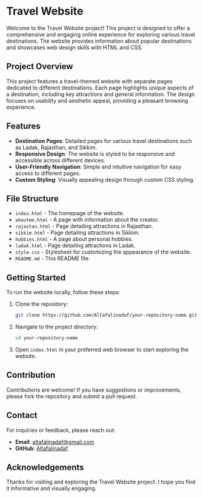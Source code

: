 # Travel Website

Welcome to the Travel Website project! This project is designed to offer a comprehensive and engaging online experience for exploring various travel destinations. The website provides information about popular destinations and showcases web design skills with HTML and CSS.

## Project Overview

This project features a travel-themed website with separate pages dedicated to different destinations. Each page highlights unique aspects of a destination, including key attractions and general information. The design focuses on usability and aesthetic appeal, providing a pleasant browsing experience.

## Features

- **Destination Pages**: Detailed pages for various travel destinations such as Ladak, Rajasthan, and Sikkim.
- **Responsive Design**: The website is styled to be responsive and accessible across different devices.
- **User-Friendly Navigation**: Simple and intuitive navigation for easy access to different pages.
- **Custom Styling**: Visually appealing design through custom CSS styling.

## File Structure

- `index.html` - The homepage of the website.
- `aboutme.html` - A page with information about the creator.
- `rajastan.html` - Page detailing attractions in Rajasthan.
- `sikkim.html` - Page detailing attractions in Sikkim.
- `hobbies.html` - A page about personal hobbies.
- `ladak.html` - Page detailing attractions in Ladak.
- `style.css` - Stylesheet for customizing the appearance of the website.
- `README.md` - This README file.

## Getting Started

To run the website locally, follow these steps:

1. Clone the repository:
    ```bash
    git clone https://github.com/Altafalinadaf/your-repository-name.git
    ```
2. Navigate to the project directory:
    ```bash
    cd your-repository-name
    ```
3. Open `index.html` in your preferred web browser to start exploring the website.

## Contribution

Contributions are welcome! If you have suggestions or improvements, please fork the repository and submit a pull request.

## Contact

For inquiries or feedback, please reach out:

- **Email**: altafalinadaf@gmail.com
- **GitHub**: [Altafalinadaf](https://github.com/Altafalinadaf)

## Acknowledgements

Thanks for visiting and exploring the Travel Website project. I hope you find it informative and visually engaging.
